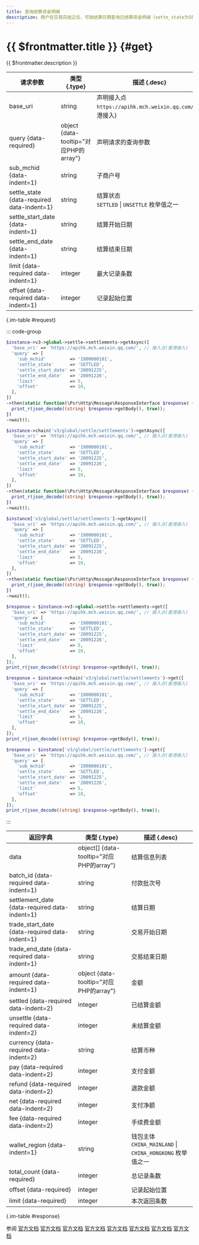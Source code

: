 ```yaml
---
title: 查询结算资金明细
description: 商户在交易完结之后，可按结算日期查询已结算资金明细（sette_state为SETTLED），也可以查询未结算资金明细（sette_state为UNSETTLE）。
---
```


# {{ $frontmatter.title }} {#get}

{{ $frontmatter.description }}

| 请求参数 | 类型 {.type} | 描述 {.desc}
| --- | --- | ---
| base_uri | string | 声明接入点`https://apihk.mch.weixin.qq.com/`(香港接入)
| query {data-required} | object {data-tooltip="对应PHP的array"} | 声明请求的查询参数
| sub_mchid {data-indent=1} | string | 子商户号
| settle_state {data-required data-indent=1} | string | 结算状态<br/>`SETTLED` \| `UNSETTLE` 枚举值之一
| settle_start_date {data-indent=1} | string | 结算开始日期
| settle_end_date {data-indent=1} | string | 结算结束日期
| limit {data-required data-indent=1} | integer | 最大记录条数
| offset {data-required data-indent=1} | integer | 记录起始位置

{.im-table #request}

::: code-group

```php [异步纯链式]
$instance->v3->global->settle->settlements->getAsync([
  'base_uri' => 'https://apihk.mch.weixin.qq.com/', // 接入点(香港接入)
  'query' => [
    'sub_mchid'         => '1900000101',
    'settle_state'      => 'SETTLED',
    'settle_start_date' => '20091225',
    'settle_end_date'   => '20091226',
    'limit'             => 5,
    'offset'            => 10,
  ],
])
->then(static function(\Psr\Http\Message\ResponseInterface $response) {
  print_r(json_decode((string) $response->getBody(), true));
})
->wait();
```

```php [异步声明式]
$instance->chain('v3/global/settle/settlements')->getAsync([
  'base_uri' => 'https://apihk.mch.weixin.qq.com/', // 接入点(香港接入)
  'query' => [
    'sub_mchid'         => '1900000101',
    'settle_state'      => 'SETTLED',
    'settle_start_date' => '20091225',
    'settle_end_date'   => '20091226',
    'limit'             => 5,
    'offset'            => 10,
  ],
])
->then(static function(\Psr\Http\Message\ResponseInterface $response) {
  print_r(json_decode((string) $response->getBody(), true));
})
->wait();
```

```php [异步属性式]
$instance['v3/global/settle/settlements']->getAsync([
  'base_uri' => 'https://apihk.mch.weixin.qq.com/', // 接入点(香港接入)
  'query' => [
    'sub_mchid'         => '1900000101',
    'settle_state'      => 'SETTLED',
    'settle_start_date' => '20091225',
    'settle_end_date'   => '20091226',
    'limit'             => 5,
    'offset'            => 10,
  ],
])
->then(static function(\Psr\Http\Message\ResponseInterface $response) {
  print_r(json_decode((string) $response->getBody(), true));
})
->wait();
```

```php [同步纯链式]
$response = $instance->v3->global->settle->settlements->get([
  'base_uri' => 'https://apihk.mch.weixin.qq.com/', // 接入点(香港接入)
  'query' => [
    'sub_mchid'         => '1900000101',
    'settle_state'      => 'SETTLED',
    'settle_start_date' => '20091225',
    'settle_end_date'   => '20091226',
    'limit'             => 5,
    'offset'            => 10,
  ],
]);
print_r(json_decode((string) $response->getBody(), true));
```

```php [同步声明式]
$response = $instance->chain('v3/global/settle/settlements')->get([
  'base_uri' => 'https://apihk.mch.weixin.qq.com/', // 接入点(香港接入)
  'query' => [
    'sub_mchid'         => '1900000101',
    'settle_state'      => 'SETTLED',
    'settle_start_date' => '20091225',
    'settle_end_date'   => '20091226',
    'limit'             => 5,
    'offset'            => 10,
  ],
]);
print_r(json_decode((string) $response->getBody(), true));
```

```php [同步属性式]
$response = $instance['v3/global/settle/settlements']->get([
  'base_uri' => 'https://apihk.mch.weixin.qq.com/', // 接入点(香港接入)
  'query' => [
    'sub_mchid'         => '1900000101',
    'settle_state'      => 'SETTLED',
    'settle_start_date' => '20091225',
    'settle_end_date'   => '20091226',
    'limit'             => 5,
    'offset'            => 10,
  ],
]);
print_r(json_decode((string) $response->getBody(), true));
```

:::

| 返回字典 | 类型 {.type} | 描述 {.desc}
| --- | --- | ---
| data | object[] {data-tooltip="对应PHP的array"} | 结算信息列表
| batch_id {data-required data-indent=1} | string | 付款批次号
| settlement_date {data-required data-indent=1} | string | 结算日期
| trade_start_date {data-required data-indent=1} | string | 交易开始日期
| trade_end_date {data-required data-indent=1} | string | 交易结束日期
| amount {data-required data-indent=1} | object {data-tooltip="对应PHP的array"} | 金额
| settled {data-required data-indent=2} | integer | 已结算金额
| unsettle {data-required data-indent=2} | integer | 未结算金额
| currency {data-required data-indent=2} | string | 结算币种
| pay {data-required data-indent=2} | integer | 支付金额
| refund {data-required data-indent=2} | integer | 退款金额
| net {data-required data-indent=2} | integer | 支付净额
| fee {data-required data-indent=2} | integer | 手续费金额
| wallet_region {data-indent=1} | string | 钱包主体<br/>`CHINA_MAINLAND` \| `CHINA_HONGKONG` 枚举值之一
| total_count {data-required} | integer | 总记录条数
| offset {data-required} | integer | 记录起始位置
| limit {data-required} | integer | 本次返回条数

{.im-table #response}

参阅 [官方文档](https://pay.weixin.qq.com/doc/global/v3/zh/4013013893) [官方文档](https://pay.weixin.qq.com/doc/global/v3/zh/4012354448) [官方文档](https://pay.weixin.qq.com/doc/global/v3/zh/4012354488) [官方文档](https://pay.weixin.qq.com/doc/global/v3/zh/4012354542) [官方文档](https://pay.weixin.qq.com/doc/global/v3/zh/4012354578) [官方文档](https://pay.weixin.qq.com/doc/global/v3/zh/4012354606) [官方文档](https://pay.weixin.qq.com/doc/global/v3/zh/4014096541) [官方文档](https://pay.weixin.qq.com/doc/global/v3/zh/4012354877)
